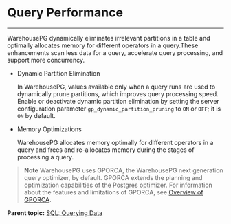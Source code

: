 # Query Performance
---

WarehousePG dynamically eliminates irrelevant partitions in a table and optimally allocates memory for different operators in a query.These enhancements scan less data for a query, accelerate query processing, and support more concurrency.

-   Dynamic Partition Elimination

    In WarehousePG, values available only when a query runs are used to dynamically prune partitions, which improves query processing speed. Enable or deactivate dynamic partition elimination by setting the server configuration parameter `gp_dynamic_partition_pruning` to `ON` or `OFF`; it is `ON` by default.

-   Memory Optimizations

    WarehousePG allocates memory optimally for different operators in a query and frees and re-allocates memory during the stages of processing a query.


> **Note** WarehousePG uses GPORCA, the WarehousePG next generation query optimizer, by default. GPORCA extends the planning and optimization capabilities of the Postgres optimizer. For information about the features and limitations of GPORCA, see [Overview of GPORCA](query-piv-opt-overview.html).

**Parent topic:** [SQL: Querying Data](../../query/topics/query.html)

